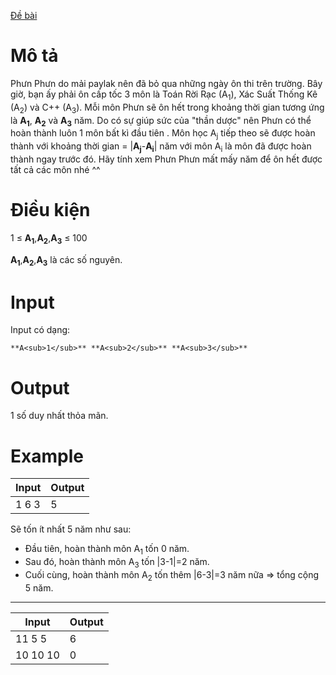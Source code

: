 [Đề bài](https://atcoder.jp/contests/ABC103/tasks/abc103_a)

# Mô tả
Phưn Phưn do mải paylak nên đã bỏ qua những ngày ôn thi trên trường. Bây giờ, bạn ấy phải ôn cấp tốc 3 môn là Toán Rời Rạc (A<sub>1</sub>), Xác Suất Thống Kê (A<sub>2</sub>) và C++ (A<sub>3</sub>). Mỗi môn Phưn sẽ ôn hết trong khoảng thời gian tương ứng là **A<sub>1</sub>**, **A<sub>2</sub>** và **A<sub>3</sub>** năm. Do có sự giúp sức của "thần dược" nên Phưn có thể hoàn thành luôn 1 môn bất kì đầu tiên . Môn học A<sub>j</sub> tiếp theo sẽ được hoàn thành với khoảng thời gian = |**A<sub>j</sub>**-**A<sub>i</sub>**| năm với môn A<sub>i</sub> là môn đã được hoàn thành ngay trước đó. Hãy tính xem Phưn Phưn mất mấy năm để ôn hết được tất cả các môn nhé ^^
  
# Điều kiện
1 ≤ **A<sub>1</sub>**,**A<sub>2</sub>**,**A<sub>3</sub>** ≤ 100

**A<sub>1</sub>**,**A<sub>2</sub>**,**A<sub>3</sub>** là các số nguyên.
  
# Input
Input có dạng:
```
**A<sub>1</sub>** **A<sub>2</sub>** **A<sub>3</sub>**
```

# Output
1 số duy nhất thỏa mãn.

# Example
|Input|Output|
|-|-|
|1 6 3|5|

Sẽ tốn ít nhất 5 năm như sau:
- Đầu tiên, hoàn thành môn A<sub>1</sub> tốn 0 năm.
- Sau đó, hoàn thành môn A<sub>3</sub> tốn |3-1|=2 năm.
- Cuối cùng, hoàn thành môn A<sub>2</sub> tốn thêm |6-3|=3 năm nữa => tổng cộng 5 năm.
-----------------------------
  
|Input|Output|
|-|-|
|11 5 5|6|
|10 10 10|0|
